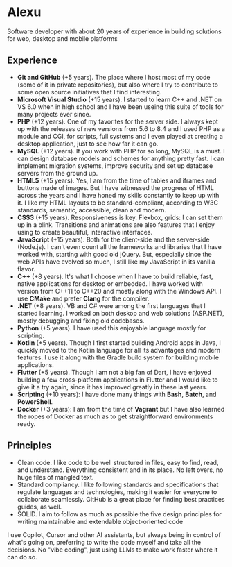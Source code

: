 # Alexu

Software developer with about 20 years of experience in building solutions for web, desktop and mobile platforms

## Experience

- **Git and GitHub** (+5 years). The place where I host most of my code (some of it in private repositories), but also where I try to contribute to some open source initiatives that I find interesting.
- **Microsoft Visual Studio** (+15 years). I started to learn C++ and .NET on VS 6.0 when in high school and I have been useing this suite of tools for many projects ever since.
- **PHP** (+12 years). One of my favorites for the server side. I always kept up with the releases of new versions from 5.6 to 8.4 and I used PHP as a module and CGI, for scripts, full systems and I even played at creating a desktop application, just to see how far it can go.
- **MySQL** (+12 years). If you work with PHP for so long, MySQL is a must. I can design database models and schemes for anything pretty fast. I can implement migration systems, improve security and set up database servers from the ground up.
- **HTML5** (+15 years). Yes, I am from the time of tables and iframes and buttons made of images. But I have witnessed the progress of HTML across the years and I have honed my skills constantly to keep up with it. I like my HTML layouts to be standard-compliant, according to W3C standards, semantic, accessible, clean and modern.
- **CSS3** (+15 years). Responsiveness is key. Flexbox, grids: I can set them up in a blink. Transitions and animations are also features that I enjoy using to create beautiful, interactive interfaces.
- **JavaScript** (+15 years). Both for the client-side and the server-side (Node.js). I can't even count all the frameworks and libraries that I have worked with, starting with good old jQuery. But, especially since the web APIs have evolved so much, I still like my JavaScript in its vanilla flavor.
- **C++** (+8 years). It's what I choose when I have to build reliable, fast, native applications for desktop or embedded. I have worked with version from C++11 to C++20 and mostly along with the Windows API. I use **CMake** and prefer **Clang** for the compiler.
- **.NET** (+8 years). VB and C# were among the first languages that I started learning. I worked on both deskop and web solutions (ASP.NET), mostly debugging and fixing old codebases.
- **Python** (+5 years). I have used this enjoyable language mostly for scripting.
- **Kotlin** (+5 years). Though I first started building Android apps in Java, I quickly moved to the Kotlin language for all its advantages and modern features. I use it along with the Gradle build system for building mobile applications.
- **Flutter** (+5 years). Though I am not a big fan of Dart, I have enjoyed building a few cross-platform applications in Flutter and I would like to give it a try again, since it has improved greatly in these last years.
- **Scripting** (+10 years): I have done many things with **Bash**, **Batch**, and **PowerShell**.
- **Docker** (+3 years): I am from the time of **Vagrant** but I have also learned the ropes of Docker as much as to get straightforward environments ready. 

## Principles

- Clean code. I like code to be well structured in files, easy to find, read, and understand. Everything consistent and in its place. No left overs, no huge files of mangled text.
- Standard compliancy. I like following standards and specifications that regulate languages and technologies, making it easier for everyone to collaborate seamlessly. GitHub is a great place for finding best practices guides, as well.
- SOLID. I aim to follow as much as possible the five design principles for writing maintainable and extendable object-oriented code

I use Copilot, Cursor and other AI assistants, but always being in control of what's going on, preferring to write the code myself and take all the decisions. No "vibe coding", just using LLMs to make work faster where it can do so.

